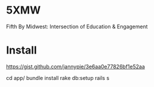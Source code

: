# 5XMW
Fifth By Midwest: Intersection of Education &amp; Engagement

# Install

https://gist.github.com/jannypie/3e6aa0e77826bf1e52aa

  cd app/
  bundle install
  rake db:setup
  rails s
